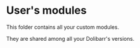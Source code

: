 # User's modules

This folder contains all your custom modules.

They are shared among all your Dolibarr's versions.
